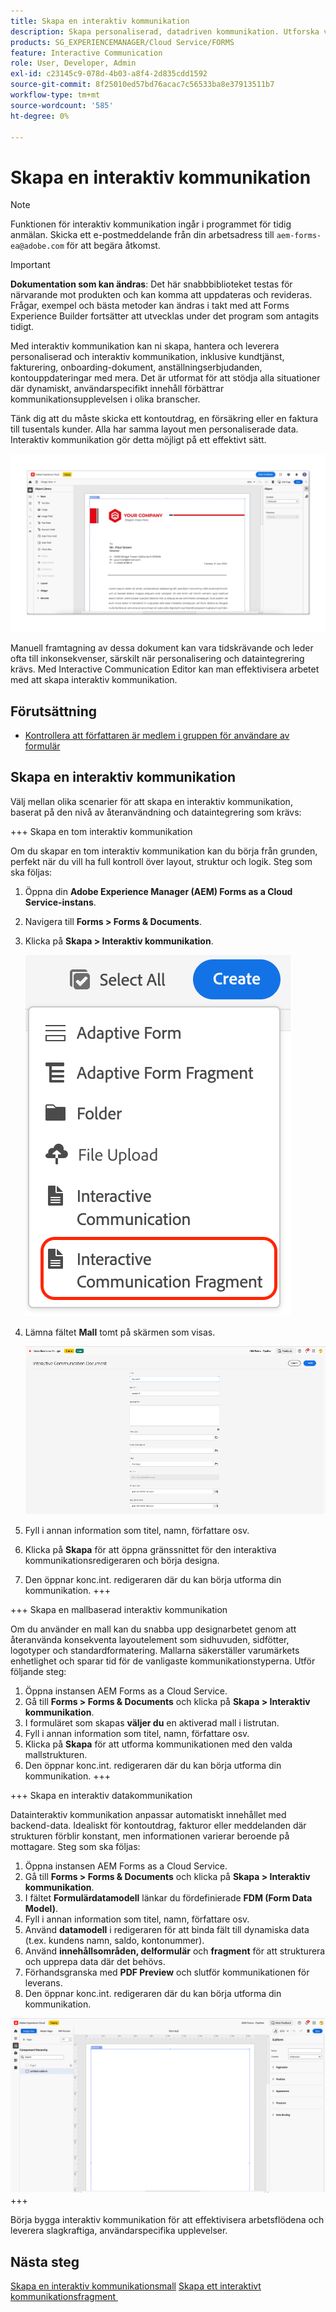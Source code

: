 ```yaml
---
title: Skapa en interaktiv kommunikation
description: Skapa personaliserad, datadriven kommunikation. Utforska viktiga funktioner, introduktionssteg och verkliga användningsexempel med guider och självstudiekurser.
products: SG_EXPERIENCEMANAGER/Cloud Service/FORMS
feature: Interactive Communication
role: User, Developer, Admin
exl-id: c23145c9-078d-4b03-a8f4-2d835cdd1592
source-git-commit: 8f25010ed57bd76acac7c56533ba8e37913511b7
workflow-type: tm+mt
source-wordcount: '585'
ht-degree: 0%

---
```



# Skapa en interaktiv kommunikation

>[!NOTE]
>
> Funktionen för interaktiv kommunikation ingår i programmet för tidig anmälan. Skicka ett e-postmeddelande från din arbetsadress till `aem-forms-ea@adobe.com` för att begära åtkomst.

>[!IMPORTANT]
>
> **Dokumentation som kan ändras**: Det här snabbbiblioteket testas för närvarande mot produkten och kan komma att uppdateras och revideras. Frågar, exempel och bästa metoder kan ändras i takt med att Forms Experience Builder fortsätter att utvecklas under det program som antagits tidigt.

Med interaktiv kommunikation kan ni skapa, hantera och leverera personaliserad och interaktiv kommunikation, inklusive kundtjänst, fakturering, onboarding-dokument, anställningserbjudanden, kontouppdateringar med mera. Det är utformat för att stödja alla situationer där dynamiskt, användarspecifikt innehåll förbättrar kommunikationsupplevelsen i olika branscher.

Tänk dig att du måste skicka ett kontoutdrag, en försäkring eller en faktura till tusentals kunder. Alla har samma layout men personaliserade data. Interaktiv kommunikation gör detta möjligt på ett effektivt sätt.

![Sök efter IC Docu](/help/forms/interactive-communication/assets/introimg.png)

Manuell framtagning av dessa dokument kan vara tidskrävande och leder ofta till inkonsekvenser, särskilt när personalisering och dataintegrering krävs. Med Interactive Communication Editor kan man effektivisera arbetet med att skapa interaktiv kommunikation.

## Förutsättning

* [Kontrollera att författaren är medlem i gruppen för användare av formulär](/help/forms/setup-forms-cloud-service.md#configure-users)

## Skapa en interaktiv kommunikation

Välj mellan olika scenarier för att skapa en interaktiv kommunikation, baserat på den nivå av återanvändning och dataintegrering som krävs:

+++ Skapa en tom interaktiv kommunikation

Om du skapar en tom interaktiv kommunikation kan du börja från grunden, perfekt när du vill ha full kontroll över layout, struktur och logik.
Steg som ska följas:

1. Öppna din **Adobe Experience Manager (AEM) Forms as a Cloud Service-instans**.
1. Navigera till **Forms > Forms &amp; Documents**.
1. Klicka på **Skapa > Interaktiv kommunikation**.

   ![Sök efter IC Docu](/help/forms/interactive-communication/assets/comm.png)

1. Lämna fältet **Mall** tomt på skärmen som visas.

   ![Sök efter IC Docu](/help/forms/interactive-communication/assets/create-ic-document.png)

1. Fyll i annan information som titel, namn, författare osv.
1. Klicka på **Skapa** för att öppna gränssnittet för den interaktiva kommunikationsredigeraren och börja designa.
1. Den öppnar konc.int. redigeraren där du kan börja utforma din kommunikation.
+++

+++ Skapa en mallbaserad interaktiv kommunikation

Om du använder en mall kan du snabba upp designarbetet genom att återanvända konsekventa layoutelement som sidhuvuden, sidfötter, logotyper och standardformatering.
Mallarna säkerställer varumärkets enhetlighet och sparar tid för de vanligaste kommunikationstyperna. Utför följande steg:

1. Öppna instansen AEM Forms as a Cloud Service.
1. Gå till **Forms > Forms &amp; Documents** och klicka på **Skapa > Interaktiv kommunikation**.
1. I formuläret som skapas **väljer du** en aktiverad mall i listrutan.
1. Fyll i annan information som titel, namn, författare osv.
1. Klicka på **Skapa** för att utforma kommunikationen med den valda mallstrukturen.
1. Den öppnar konc.int. redigeraren där du kan börja utforma din kommunikation.
+++

+++ Skapa en interaktiv datakommunikation

Datainteraktiv kommunikation anpassar automatiskt innehållet med backend-data.
Idealiskt för kontoutdrag, fakturor eller meddelanden där strukturen förblir konstant, men informationen varierar beroende på mottagare. Steg som ska följas:

1. Öppna instansen AEM Forms as a Cloud Service.
1. Gå till **Forms > Forms &amp; Documents** och klicka på **Skapa > Interaktiv kommunikation**.
1. I fältet **Formulärdatamodell** länkar du fördefinierade **FDM (Form Data Model)**.
1. Fyll i annan information som titel, namn, författare osv.
1. Använd **datamodell** i redigeraren för att binda fält till dynamiska data (t.ex. kundens namn, saldo, kontonummer).
1. Använd **innehållsområden, delformulär** och **fragment** för att strukturera och upprepa data där det behövs.
1. Förhandsgranska med **PDF Preview** och slutför kommunikationen för leverans.
1. Den öppnar konc.int. redigeraren där du kan börja utforma din kommunikation.

![Sök efter IC Docu](/help/forms/interactive-communication/assets/ic-ui.png)
+++

Börja bygga interaktiv kommunikation för att effektivisera arbetsflödena och leverera slagkraftiga, användarspecifika upplevelser.

## Nästa steg

[Skapa en interaktiv kommunikationsmall](/help/forms/interactive-communication/create-interactive-communication-template.md)
[&#x200B; Skapa ett interaktivt kommunikationsfragment &#x200B;](/help/forms/interactive-communication/create-interactive-communication-fragment.md)

